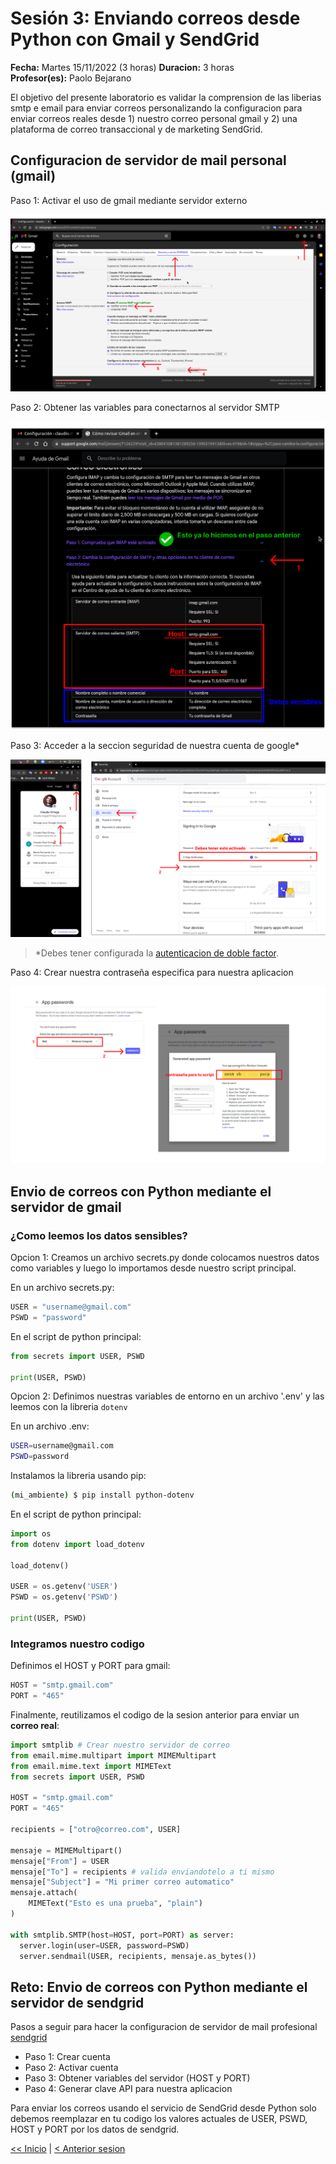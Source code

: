 # Sesión 3: Enviando correos desde Python con Gmail y SendGrid

**Fecha:** Martes 15/11/2022 (3 horas)
**Duracion:** 3 horas  
**Profesor(es):** Paolo Bejarano  

El objetivo del presente laboratorio es validar la comprension de las liberias smtp e email para enviar correos personalizando la configuracion para enviar correos reales desde 1) nuestro correo personal gmail y 2) una plataforma de correo transaccional y de marketing SendGrid.

## Configuracion de servidor de mail personal (gmail)

Paso 1: Activar el uso de gmail mediante servidor externo

![step_1](imgs/step_1_gmail.png)

Paso 2: Obtener las variables para conectarnos al servidor SMTP

![step_2](imgs/step_2_gmail.png)

Paso 3: Acceder a la seccion seguridad de nuestra cuenta de google*

![step_3_1](imgs/step_1_google.png)

>*Debes tener configurada la [autenticacion de doble factor](https://support.google.com/accounts/answer/185839).

Paso 4: Crear nuestra contraseña especifica para nuestra aplicacion

![step_3_2](imgs/step_2_google.png)

## Envio de correos con Python mediante el servidor de gmail

### ¿Como leemos los datos sensibles?

Opcion 1: Creamos un archivo secrets.py donde colocamos nuestros datos como variables y luego lo importamos desde nuestro script principal.

En un archivo secrets.py:

```python
USER = "username@gmail.com"
PSWD = "password"
```

En el script de python principal:

```python
from secrets import USER, PSWD

print(USER, PSWD)
```

Opcion 2: Definimos nuestras variables de entorno en un archivo '.env' y las leemos con la libreria `dotenv`

En un archivo .env:

```sh
USER=username@gmail.com
PSWD=password
```

Instalamos la libreria usando pip:

```bash
(mi_ambiente) $ pip install python-dotenv
```

En el script de python principal:

```python
import os
from dotenv import load_dotenv

load_dotenv()

USER = os.getenv('USER')
PSWD = os.getenv('PSWD')

print(USER, PSWD)
```

### Integramos nuestro codigo

Definimos el HOST y PORT para gmail:

```python
HOST = "smtp.gmail.com"
PORT = "465"
```

Finalmente, reutilizamos el codigo de la sesion anterior para enviar un **correo real**:

```python
import smtplib # Crear nuestro servidor de correo
from email.mime.multipart import MIMEMultipart
from email.mime.text import MIMEText
from secrets import USER, PSWD

HOST = "smtp.gmail.com"
PORT = "465"

recipients = ["otro@correo.com", USER]

mensaje = MIMEMultipart()
mensaje["From"] = USER
mensaje["To"] = recipients # valida enviandotelo a ti mismo
mensaje["Subject"] = "Mi primer correo automatico"
mensaje.attach(
    MIMEText("Esto es una prueba", "plain")
)

with smtplib.SMTP(host=HOST, port=PORT) as server:
  server.login(user=USER, password=PSWD)
  server.sendmail(USER, recipients, mensaje.as_bytes())

```

## Reto: Envio de correos con Python mediante el servidor de sendgrid

Pasos a seguir para hacer la configuracion de servidor de mail profesional [sendgrid](https://sendgrid.com/)

- Paso 1: Crear cuenta
- Paso 2: Activar cuenta
- Paso 3: Obtener variables del servidor (HOST y PORT)
- Paso 4: Generar clave API para nuestra aplicacion

Para enviar los correos usando el servicio de SendGrid desde Python solo debemos reemplazar en tu codigo los valores actuales de USER, PSWD, HOST y PORT por los datos de sendgrid.

[<< Inicio](README.md)  |  [< Anterior sesion](nbs/session_2.ipynb)  
